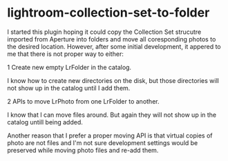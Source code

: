 # lightroom-collection-set-to-folder

I started this plugin hoping it could copy the Collection Set strucutre imported from Aperture into folders and move all coresponding photos to the desired location. However, after some initial development, it appered to me that there is not proper way to either:

1 Create new empty LrFolder in the catalog.

  I know how to create new directories on the disk, but those directories will not show up in the catalog until I add them.

2 APIs to move LrPhoto from one LrFolder to another.

  I know that I can move files around. But again they will not show up in the catalog untill being added.

  Another reason that I prefer a proper moving API is that virtual copies of photo are not files and I'm not sure development settings would be preserved while moving photo files and re-add them.
